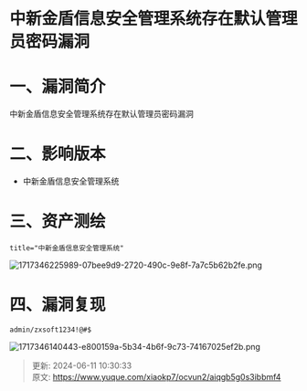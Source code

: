 # 中新金盾信息安全管理系统存在默认管理员密码漏洞

# 一、漏洞简介
中新金盾信息安全管理系统存在默认管理员密码漏洞

# 二、影响版本
+ 中新金盾信息安全管理系统

# 三、资产测绘
```plain
title="中新金盾信息安全管理系统"
```

![1717346225989-07bee9d9-2720-490c-9e8f-7a7c5b62b2fe.png](./img/Zh8oI4mLPdfVr30y/1717346225989-07bee9d9-2720-490c-9e8f-7a7c5b62b2fe-477213.png)

# 四、漏洞复现
```plain
admin/zxsoft1234!@#$
```

![1717346140443-e800159a-5b34-4b6f-9c73-74167025ef2b.png](./img/Zh8oI4mLPdfVr30y/1717346140443-e800159a-5b34-4b6f-9c73-74167025ef2b-843162.png)



> 更新: 2024-06-11 10:30:33  
> 原文: <https://www.yuque.com/xiaokp7/ocvun2/aiqgb5g0s3ibbmf4>